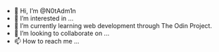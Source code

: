 - 👋 Hi, I’m @N0tAdm1n
- 👀 I’m interested in ...
- 🌱 I’m currently learning web development through The Odin Project.
- 💞️ I’m looking to collaborate on ...
- 📫 How to reach me ...

<!---
N0tAdm1n/N0tAdm1n is a ✨ special ✨ repository because its `README.md` (this file) appears on your GitHub profile.
You can click the Preview link to take a look at your changes.
--->
